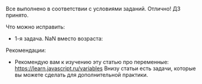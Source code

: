 Все выполнено в соответствии с условиями заданий. Отлично!
ДЗ принято.

Что можно исправить:
- 1-я задача. NaN вместо возраста:


Рекомендации:
- Рекомендую вам к изучению эту статью про переменные:
https://learn.javascript.ru/variables
Внизу статьи есть задачи, которые вы можете сделать для дополнительной практики.
